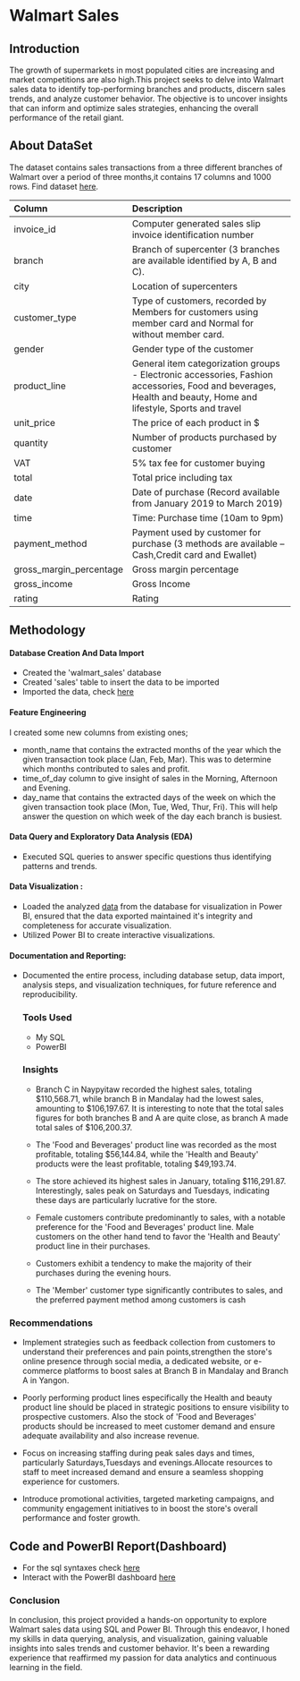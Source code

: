 # Walmart Sales

## Introduction

The growth of supermarkets in most populated cities are increasing and market competitions are also high.This project seeks to delve into Walmart sales data to identify top-performing branches and products, discern sales trends, and analyze customer behavior. The objective is to uncover insights that can inform and optimize sales strategies, enhancing the overall performance of the retail giant.

## About DataSet

The dataset contains sales transactions from a three different branches of Walmart over a period of three months,it contains 17 columns and 1000 rows. Find dataset [here](https://www.kaggle.com/datasets/aungpyaeap/supermarket-sales?utm_medium=social&utm_campaign=kaggle-dataset-share&utm_source=twitter). 


| Column                  | Description                             
| :---------------------- | :--------------------------------------------------------- | 
| invoice_id              | Computer generated sales slip invoice identification number
| branch                  | Branch of supercenter (3 branches are available identified by A, B and C). |                     
| city                    | Location of supercenters            |   
| customer_type           | Type of customers, recorded by Members for customers using member card and Normal for without member card.
| gender                  | Gender type of the customer   |  
| product_line            | General item categorization groups - Electronic accessories, Fashion accessories, Food and beverages, Health and beauty, Home and lifestyle, Sports and travel
| unit_price              | The price of each product in $             |
| quantity                | Number of products purchased by customer       |           
| VAT                     | 5% tax fee for customer buying   |
| total                   | Total price including tax         |  
| date                    | Date of purchase (Record available from January 2019 to March 2019) |        
| time                    | Time: Purchase time (10am to 9pm) |     
| payment_method          | Payment used by customer for purchase (3 methods are available – Cash,Credit card and Ewallet) | | cogs                    | Cost of goods sold                      |  
| gross_margin_percentage | Gross margin percentage                 |   
| gross_income            | Gross Income                            | 
| rating                  | Rating                                  | 


## Methodology

#### Database Creation And Data Import
- Created the 'walmart_sales' database
- Created 'sales' table to insert the data to be imported
- Imported the data, check [here](sql-walmart-import.PNG)

#### Feature Engineering 
I created some new columns from existing ones;
- month_name that contains the extracted months of the year which the given transaction took place (Jan, Feb, Mar). This was to determine which months contributed to sales and profit.
- time_of_day column to give insight of sales in the Morning, Afternoon and Evening. 
-  day_name that contains the extracted days of the week on which the given transaction took place (Mon, Tue, Wed, Thur, Fri). This will help answer the question on which week of the day each branch is busiest.

#### Data Query and Exploratory Data Analysis (EDA)
- Executed SQL queries to answer specific questions thus identifying patterns and trends.

#### Data Visualization :
- Loaded the analyzed [data](powerbi-load.PNG) from the database for visualization in Power BI, ensured that the data exported maintained it's integrity and completeness for accurate visualization.
- Utilized Power BI to create interactive visualizations.

#### Documentation and Reporting:
- Documented the entire process, including database setup, data import, analysis steps, and visualization techniques, for future reference and reproducibility.

  ### Tools Used
  - My SQL
  -  PowerBI
 
    ### Insights
  - Branch C in Naypyitaw recorded the highest sales, totaling $110,568.71, while branch B in Mandalay had the lowest sales, amounting to $106,197.67. It is interesting to note that the total sales figures for both branches B and A are quite close, as branch A made total sales of $106,200.37.
    
  - The 'Food and Beverages' product line was recorded as the most profitable, totaling $56,144.84, while the 'Health and Beauty' products were the least profitable, totaling $49,193.74.
 
  - The store achieved its highest sales in January, totaling $116,291.87. Interestingly, sales peak on Saturdays and Tuesdays, indicating these days are particularly lucrative for the store.
 
  - Female customers contribute predominantly to sales, with a notable preference for the 'Food and Beverages' product line.
    Male customers on the other hand tend to favor the 'Health and Beauty' product line in their purchases.

  - Customers exhibit a tendency to make the majority of their purchases during the evening hours.
 
  - The 'Member' customer type significantly contributes to sales, and the preferred payment method among customers is cash

### Recommendations

- Implement strategies such as feedback collection from customers to understand their preferences and pain points,strengthen the store's online presence through social media, a dedicated website, or e-commerce platforms to boost sales at Branch B in Mandalay and Branch A in Yangon.

- Poorly performing product lines especifically the Health and beauty product line should be placed in strategic positions to ensure visibility to prospective customers. Also the stock of 'Food and Beverages' products should be increased to meet customer demand and ensure adequate availability and also increase revenue.

- Focus on increasing staffing during peak sales days and times, particularly Saturdays,Tuesdays and evenings.Allocate resources to staff to meet increased demand and ensure a seamless shopping experience for customers.

- Introduce promotional activities, targeted marketing campaigns, and community engagement initiatives to in boost the store's overall performance and foster growth.


## Code and PowerBI Report(Dashboard)
 - For the sql syntaxes check [here](sql_queries.sql)
 - Interact with the PowerBI dashboard [here](https://www.novypro.com/project/walmart-sales-)

### Conclusion
In conclusion, this project provided a hands-on opportunity to explore Walmart sales data using SQL and Power BI. Through this endeavor, I honed my skills in data querying, analysis, and visualization, gaining valuable insights into sales trends and customer behavior. It's been a rewarding experience that reaffirmed my passion for data analytics and continuous learning in the field.
  
